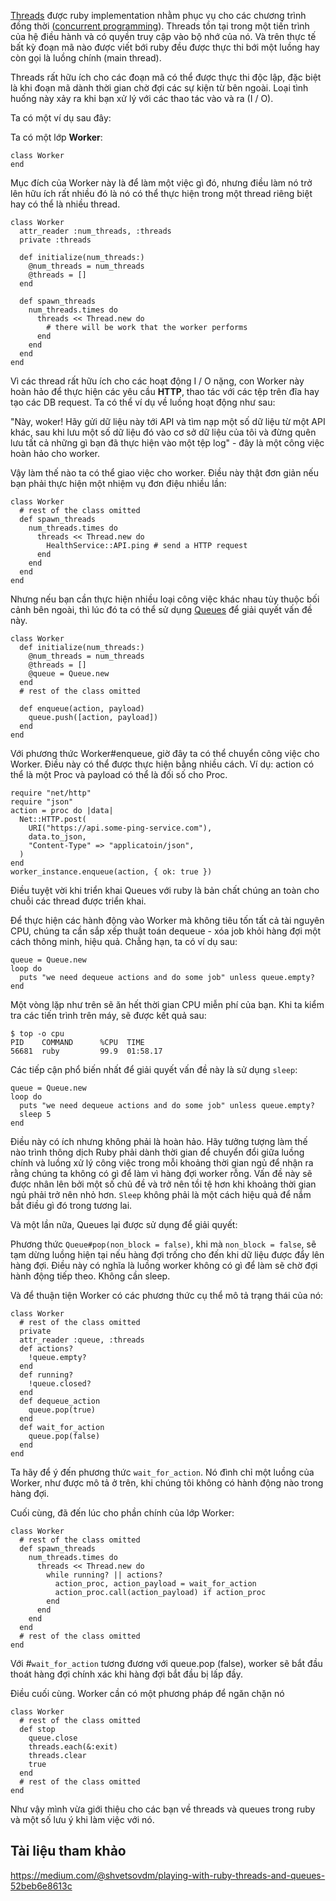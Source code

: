 [Threads](https://ruby-doc.org/core/Thread.html) được ruby implementation nhằm phục vụ cho các chương trình đồng thời ([concurrent programming](https://en.wikipedia.org/wiki/Concurrent_computing)). Threads tồn tại trong một tiến trình của hệ điều hành và có quyền truy cập vào bộ nhớ của nó. Và trên thực tế bất kỳ đoạn mã nào được viết bới ruby đều được thực thi bới một luồng hay còn gọi là luồng chính (main thread).

Threads rất hữu ích cho các đoạn mã có thể được thực thi độc lập, đặc biệt là khi đoạn mã dành thời gian chờ đợi các sự kiện từ bên ngoài. Loại tình huống này xảy ra khi bạn xử lý với các thao tác vào và ra (I / O).

Ta có một ví dụ sau đây:

Ta có một lớp **Worker**:

```
class Worker
end
```
    
Mục đích của Worker này là để làm một việc gì đó, nhưng điều làm nó trở lên hữu ích rất nhiều đó là nó có thể thực hiện trong một thread riêng biệt hay có thể là nhiều thread.
    
```
class Worker
  attr_reader :num_threads, :threads
  private :threads
  
  def initialize(num_threads:)
    @num_threads = num_threads
    @threads = []
  end
  
  def spawn_threads
    num_threads.times do
      threads << Thread.new do
        # there will be work that the worker performs
      end
    end
  end
end
```
Vì các thread rất hữu ích cho các hoạt động I / O nặng, con Worker này hoàn hảo để thực hiện các yêu cầu **HTTP**, thao tác với các tệp trên đĩa hay tạo các DB request. Ta có thể ví dụ về luồng hoạt động như sau:

"Này, woker! Hãy gửi dữ liệu này tới API và tìm nạp một số dữ liệu từ một API khác, sau khi lưu một số dữ liệu đó vào cơ sở dữ liệu của tôi và đừng quên lưu tất cả những gì bạn đã thực hiện vào một tệp log" - đây là một công việc hoàn hảo cho worker.

Vậy làm thế nào ta có thể giao việc cho worker. Điều này thật đơn giản nếu bạn phải thực hiện một nhiệm vụ đơn điệu nhiều lần:

```
class Worker
  # rest of the class omitted
  def spawn_threads
    num_threads.times do
      threads << Thread.new do
        HealthService::API.ping # send a HTTP request
      end
    end
  end
end
```

Nhưng nếu bạn cần thực hiện nhiều loại công việc khác nhau tùy thuộc bối cảnh bên ngoài, thì lúc đó ta có thể sử dụng [Queues](https://ruby-doc.org/core/Queue.html) để giải quyết vấn đề này.

```
class Worker
  def initialize(num_threads:)
    @num_threads = num_threads
    @threads = []
    @queue = Queue.new
  end
  # rest of the class omitted
  
  def enqueue(action, payload)
    queue.push([action, payload])
  end
end
```

Với phương thức Worker#enqueue, giờ đây ta có thể chuyển công việc cho Worker. Điều này có thể được thực hiện bằng nhiều cách. Ví dụ: action có thể là một Proc và payload có thể là đối số cho Proc.

```
require "net/http"
require "json"
action = proc do |data|
  Net::HTTP.post(
    URI("https://api.some-ping-service.com"),
    data.to_json,
    "Content-Type" => "applicatoin/json",
  )
end
worker_instance.enqueue(action, { ok: true })
```

Điều tuyệt vời khi triển khai Queues với ruby là bản chất chúng an toàn cho chuỗi các thread được triển khai.

Để thực hiện các hành động vào Worker mà không tiêu tốn tất cả tài nguyên CPU, chúng ta cần sắp xếp thuật toán dequeue - xóa job khỏi hàng đợi một cách thông minh, hiệu quả. Chẳng hạn, ta có ví dụ sau:

```
queue = Queue.new
loop do
  puts "we need dequeue actions and do some job" unless queue.empty?
end
```

Một vòng lặp như trên sẽ ăn hết thời gian CPU miễn phí của bạn. Khi ta kiểm tra các tiến trình trên máy, sẽ được kết quả sau:

```
$ top -o cpu
PID    COMMAND      %CPU  TIME
56681  ruby         99.9  01:58.17
```

Các tiếp cận phổ biến nhất để giải quyết vấn đề này là sử dụng `sleep`:

```
queue = Queue.new
loop do
  puts "we need dequeue actions and do some job" unless queue.empty?
  sleep 5
end
```

Điều này có ích nhưng không phải là hoàn hảo. Hãy tưởng tượng làm thế nào trình thông dịch Ruby phải dành thời gian để chuyển đổi giữa luồng chính và luồng xử lý công việc trong mỗi khoảng thời gian ngủ để nhận ra rằng chúng ta không có gì để làm vì hàng đợi worker rỗng. Vấn đề này sẽ được nhân lên bởi một số chủ đề và trở nên tồi tệ hơn khi khoảng thời gian ngủ phải trở nên nhỏ hơn. `Sleep` không phải là một cách hiệu quả để nắm bắt điều gì đó trong tương lai.

Và một lần nữa, Queues lại được sử dụng để giải quyết:

Phương thức `Queue#pop(non_block = false)`, khi mà `non_block = false`, sẽ tạm dừng luồng hiện tại nếu hàng đợi trống cho đến khi dữ liệu được đẩy lên hàng đợi. Điều này có nghĩa là luồng worker không có gì để làm sẽ chờ đợi hành động tiếp theo. Không cần sleep.

Và để thuận tiện Worker có các phương thức cụ thể mô tả trạng thái của nó:
```
class Worker
  # rest of the class omitted
  private
  attr_reader :queue, :threads
  def actions?
    !queue.empty?
  end
  def running?
    !queue.closed?
  end
  def dequeue_action
    queue.pop(true)
  end
  def wait_for_action
    queue.pop(false)
  end
end
```

Ta hãy để ý đến phương thức `wait_for_action`. Nó đình chỉ một luồng của Worker, như được mô tả ở trên, khi chúng tôi không có hành động nào trong hàng đợi. 

Cuối cùng, đã đến lúc cho phần chính của lớp Worker:
```
class Worker
  # rest of the class omitted
  def spawn_threads
    num_threads.times do
      threads << Thread.new do
        while running? || actions?
          action_proc, action_payload = wait_for_action
          action_proc.call(action_payload) if action_proc
        end
      end
    end
  end
  # rest of the class omitted
end
```

Với #`wait_for_action` tương đương với queue.pop (false), worker sẽ bắt đầu thoát hàng đợi chính xác khi hàng đợi bắt đầu bị lấp đầy.

Điều cuối cùng. Worker cần có một phương pháp để ngăn chặn nó
```
class Worker
  # rest of the class omitted
  def stop
    queue.close
    threads.each(&:exit)
    threads.clear
    true
  end
  # rest of the class omitted
end
```

Như vậy mình vừa giới thiệu cho các bạn về threads và queues trong ruby và một số lưu ý khi làm việc với nó. 
## Tài liệu tham khảo
https://medium.com/@shvetsovdm/playing-with-ruby-threads-and-queues-52beb6e8613c